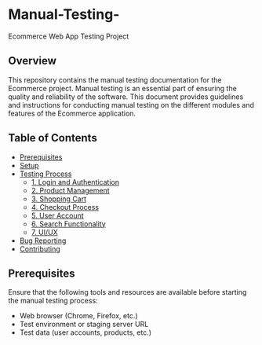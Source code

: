 # Manual-Testing-
Ecommerce Web App Testing Project

## Overview
This repository contains the manual testing documentation for the Ecommerce project. Manual testing is an essential part of ensuring the quality and reliability of the software. This document provides guidelines and instructions for conducting manual testing on the different modules and features of the Ecommerce application.

## Table of Contents
- [Prerequisites](#prerequisites)
- [Setup](#setup)
- [Testing Process](#testing-process)
  - [1. Login and Authentication](#1-login-and-authentication)
  - [2. Product Management](#2-product-management)
  - [3. Shopping Cart](#3-shopping-cart)
  - [4. Checkout Process](#4-checkout-process)
  - [5. User Account](#5-user-account)
  - [6. Search Functionality](#6-search-functionality)
  - [7. UI/UX](#7-uiux)
- [Bug Reporting](#bug-reporting)
- [Contributing](#contributing)

## Prerequisites
Ensure that the following tools and resources are available before starting the manual testing process:
- Web browser (Chrome, Firefox, etc.)
- Test environment or staging server URL
- Test data (user accounts, products, etc.)
